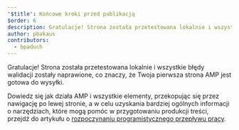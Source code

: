 ```yaml
---
'$title': Końcowe kroki przed publikacją
$order: 6
description: Gratulacje! Strona została przetestowana lokalnie i wszystkie błędy walidacji zostały naprawione, co znaczy, że Twoja pierwsza strona AMP jest gotowa do wysyłki.
author: pbakaus
contributors:
  - bpaduch
---
```


Gratulacje! Strona została przetestowana lokalnie i wszystkie błędy walidacji zostały naprawione, co znaczy, że Twoja pierwsza strona AMP jest gotowa do wysyłki.

Dowiedz się jak działa AMP i wszystkie elementy, przekopując się przez nawigację po lewej stronie, a w celu uzyskania bardziej ogólnych informacji o narzędziach, które mogą pomóc w przygotowaniu produkcji treści, przejdź do artykułu o [rozpoczynaniu programistycznego przepływu pracy](https://developers.google.com/web/tools/setup/).
